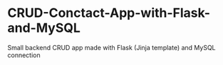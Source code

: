 # CRUD-Conctact-App-with-Flask-and-MySQL
Small backend CRUD app made with Flask (Jinja template) and MySQL connection
